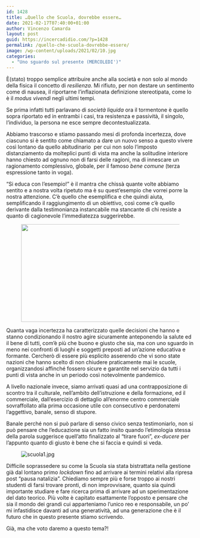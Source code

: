 ```yaml
---
id: 1428
title: …Quello che Scuola, dovrebbe essere…
date: 2021-02-17T07:40:00+01:00
author: Vincenzo Camarda
layout: post
guid: https://incercadidio.com/?p=1428
permalink: /quello-che-scuola-dovrebbe-essere/
image: /wp-content/uploads/2021/02/10.jpg
categories:
  - "Uno sguardo sul presente (MERCOLEDI')"
---
```

È(stato) troppo semplice attribuire anche alla società e non solo al mondo della fisica il concetto di _resilienza_. Mi rifiuto, per non destare un sentimento come di nausea, il riportarne l’inflazionata definizione stereotipata, come lo è il _modus vivendi_ negli ultimi tempi. 

Se prima infatti tutti parlavano di _società liquida_ ora il tormentone è quello sopra riportato ed in entrambi i casi, tra resistenza e passività, il singolo, l’individuo, la persona ne esce sempre decontestualizzata. 

Abbiamo trascorso e stiamo passando mesi di profonda incertezza, dove ciascuno si è sentito come chiamato a dare un nuovo senso a questo vivere così lontano da quello abitudinario &nbsp;per cui non solo l’imposto distanziamento da molteplici punti di vista ma anche la solitudine interiore hanno chiesto ad ognuno non di farsi delle ragioni, ma di innescare un ragionamento complessivo, globale, per il famoso _bene comune_ (terza espressione tanto in voga).

“Si educa con l’esempio!” è il mantra che chissà quante volte abbiamo sentito e a nostra volta ripetuto ma è su quest’esempio che vorrei porre la nostra attenzione. C’è quello che esemplifica e che quindi aiuta, semplificando il raggiungimento di un obiettivo, così come c’è quello derivante dalla testimonianza instancabile ma stancante di chi resiste a quanto di cagionevole l’immediatezza suggerirebbe.

<div class="wp-block-image">
  <figure class="aligncenter size-large is-resized"><img src="https://incercadidio.com/wp-content/uploads/2021/02/9.jpg" alt="" class="wp-image-1430" width="548" height="261" srcset="https://incercadidio.com/wp-content/uploads/2021/02/9.jpg 416w, https://incercadidio.com/wp-content/uploads/2021/02/9-300x143.jpg 300w" sizes="(max-width: 548px) 100vw, 548px" /></figure>
</div>

Quanta vaga incertezza ha caratterizzato quelle decisioni che hanno e stanno condizionando il nostro agire sicuramente anteponendo la salute ed il bene di tutti, com’è più che buono e giusto che sia, ma con uno sguardo in meno nei confronti di luoghi e soggetti preposti ad un’azione educativa e formante. Cercherò di essere più esplicito asserendo che vi sono state nazioni che hanno scelto di non chiudere praticamente mai le scuole, organizzandosi affinché fossero sicure e garantite nel servizio da tutti i punti di vista anche in un periodo così notevolmente pandemico.

A livello nazionale invece, siamo arrivati quasi ad una contrapposizione di scontro tra il culturale, nell’ambito dell’istruzione e della formazione, ed il commerciale, dall’esercizio di dettaglio all’enorme centro commerciale sovraffollato alla prima occasione utile con consecutivo e perdonatemi l’aggettivo, banale, senso di stupore. 

Banale perché non si può parlare di senso civico senza testimoniarlo, non si può pensare che l’educazione sia un fatto insito quando l’etimologia stessa della parola suggerisce quell’atto finalizzato al “tirare fuori”, _ex-ducere_ per l’appunto quanto di giusto è bene che si faccia e quindi si veda.<figure class="wp-block-image">

![scuola1.jpg]() </figure> 

Difficile soprassedere su come la Scuola sia stata bistrattata nella gestione già dal lontano primo _lockdown_ fino ad arrivare ai termini relativi alla ripresa post “pausa natalizia”. Chiediamo sempre più e forse troppo ai nostri studenti di farsi trovare pronti, di non improvvisare, quanto sia quindi importante studiare e fare ricerca prima di arrivare ad un sperimentazione del dato teorico. Più volte è capitato esattamente l’opposto e pensare che sia il mondo dei grandi cui apparteniamo l’unico reo e responsabile, un po’ mi infastidisce davanti ad una generatività, ad una generazione che è il futuro che in questo presente stiamo scrivendo.

Già, ma che voto daremo a questo tema?!